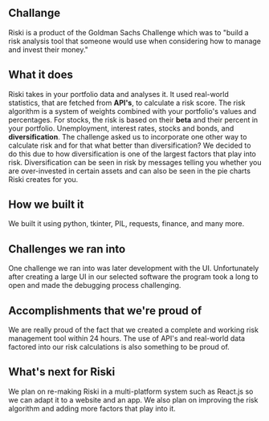 ## Challange
Riski is a product of the Goldman Sachs Challenge which was to "build a risk analysis tool that someone would use when considering how to manage and invest their money."

## What it does
Riski takes in your portfolio data and analyses it. It used real-world statistics, that are fetched from **API's**, to calculate a risk score. The risk algorithm is a system of weights combined with your portfolio's values and percentages. For stocks, the risk is based on their **beta** and their percent in your portfolio. Unemployment, interest rates, stocks and bonds, and **diversification**. The challenge asked us to incorporate one other way to calculate risk and for that what better than diversification?  We decided to do this due to how diversification is one of the largest factors that play into risk. Diversification can be seen in risk by messages telling you whether you are over-invested in certain assets and can also be seen in the pie charts Riski creates for you. 

## How we built it
We built it using python, tkinter, PIL, requests, finance, and many more.

## Challenges we ran into
One challenge we ran into was later development with the UI. Unfortunately after creating a large UI in our selected software the program took a long to open and made the debugging process challenging.

## Accomplishments that we're proud of
We are really proud of the fact that we created a complete and working risk management tool within 24 hours.   The use of API's and real-world data factored into our risk calculations is also something to be proud of.

## What's next for Riski
We plan on re-making Riski in a multi-platform system such as React.js so we can adapt it to a website and an app. We also plan on improving the risk algorithm and adding more factors that play into it.
